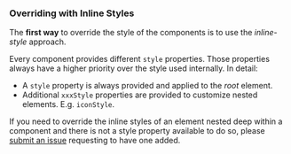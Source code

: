 ### Overriding with Inline Styles

The **first way** to override the style of the components is to use the *inline-style* approach.

Every component provides different `style` properties. Those properties always have
a higher priority over the style used internally.
In detail:
 - A `style` property is always provided and applied to the *root* element.
 - Additional `xxxStyle` properties are provided to customize nested elements.
E.g. `iconStyle`.

If you need to override the inline styles of an element nested deep within a component and there is not a style property available to do so, please [submit an issue](https://github.com/KualiCo/kuali-ui/issues) requesting to have one added.
